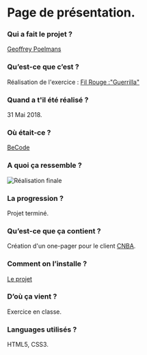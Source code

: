# Page de présentation.


### Qui a fait le projet ?  
[Geoffrey Poelmans](https://github.com/geoffrey-poelmans)

### Qu’est-ce que c’est ?  
Réalisation de l'exercice : [Fil Rouge :"Guerrilla"](https://github.com/becodeorg/lovelace-2/blob/master/Projects/fil-rouge/phase-1.md)

### Quand a t'il été réalisé ?  
31 Mai 2018.

### Où était-ce ?  
[BeCode](https://www.becode.org/)

### A quoi ça ressemble ?  
![Réalisation finale](/images/sc.png)

### La progression ?  
Projet terminé.

### Qu’est-ce que ça contient ?  
Création d'un one-pager pour le client [CNBA](https://www.cnba.be/AA/index.html).

### Comment on l’installe ?  
[Le projet](https://geoffrey-poelmans.github.io/filrouge-0-guerrilla/)

### D’où ça vient ?  
Exercice en classe.

### Languages utilisés ?  
HTML5, CSS3.
